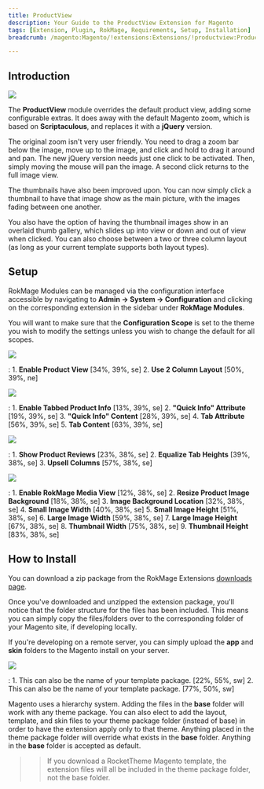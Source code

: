 ```yaml
---
title: ProductView
description: Your Guide to the ProductView Extension for Magento
tags: [Extension, Plugin, RokMage, Requirements, Setup, Installation]
breadcrumb: /magento:Magento/!extensions:Extensions/!productview:ProductView

---
```


Introduction
-----

![][demo]

The **ProductView** module overrides the default product view, adding some configurable extras. It does away with the default Magento zoom, which is based on **Scriptaculous**, and replaces it with a **jQuery** version.

The original zoom isn't very user friendly. You need to drag a zoom bar below the image, move up to the image, and click and hold to drag it around and pan. The new jQuery version needs just one click to be activated. Then, simply moving the mouse will pan the image. A second click returns to the full image view.

The thumbnails have also been improved upon. You can now simply click a thumbnail to have that image show as the main picture, with the images fading between one another.

You also have the option of having the thumbnail images show in an overlaid thumb gallery, which slides up into view or down and out of view when clicked. You can also choose between a two or three column layout (as long as your current template supports both layout types). 

Setup
-----

RokMage Modules can be managed via the configuration interface accessible by navigating to **Admin -> System -> Configuration** and clicking on the corresponding extension in the sidebar under **RokMage Modules**. 

You will want to make sure that the **Configuration Scope** is set to the theme you wish to modify the settings unless you wish to change the default for all scopes.

![][extension1]

:	1. **Enable Product View**  [34%, 39%, se]
	2. **Use 2 Column Layout**  [50%, 39%, ne]

![][extension2]

:	1. **Enable Tabbed Product Info**  [13%, 39%, se]
	2. **"Quick Info" Attribute**  [19%, 39%, se]
	3. **"Quick Info" Content**  [28%, 39%, se]
	4. **Tab Attribute**  [56%, 39%, se]
	5. **Tab Content**  [63%, 39%, se]

![][extension3]

:	1. **Show Product Reviews**  [23%, 38%, se]
	2. **Equalize Tab Heights**  [39%, 38%, se]
	3. **Upsell Columns**  [57%, 38%, se]

![][extension4]

:	1. **Enable RokMage Media View**  [12%, 38%, se]
	2. **Resize Product Image Background**  [18%, 38%, se]
	3. **Image Background Location**  [32%, 38%, se]
	4. **Small Image Width**  [40%, 38%, se]
	5. **Small Image Height**  [51%, 38%, se]
	6. **Large Image Width**  [59%, 38%, se]
	7. **Large Image Height**  [67%, 38%, se]
	8. **Thumbnail Width**  [75%, 38%, se]
	9. **Thumbnail Height**  [83%, 38%, se]

How to Install
-----

You can download a zip package from the RokMage Extensions [downloads page][download].

Once you've downloaded and unzipped the extension package, you'll notice that the folder structure for the files has been included. This means you can simply copy the files/folders over to the corresponding folder of your Magento site, if developing locally. 

If you're developing on a remote server, you can simply upload the **app** and **skin** folders to the Magento install on your server.

![][installation]

:	1. This can also be the name of your template package. [22%, 55%, sw]
	2. This can also be the name of your template package. [77%, 50%, sw]

Magento uses a hierarchy system. Adding the files in the **base** folder will work with any theme package. You can also elect to add the layout, template, and skin files to your theme package folder (instead of base) in order to have the extension apply only to that theme. Anything placed in the theme package folder will override what exists in the **base** folder. Anything in the **base** folder is accepted as default.

>> If you download a RocketTheme Magento template, the extension files will all be included in the theme package folder, not the base folder.

[installation]: assets/installation.jpg
[download]: http://www.rockettheme.com/magento-downloads/1807-extension
[extension1]: assets/extension_1.jpeg
[extension2]: assets/extension_2.jpeg
[extension3]: assets/extension_3.jpeg
[extension4]: assets/extension_4.jpeg
[demo]: assets/demo_productview.jpeg